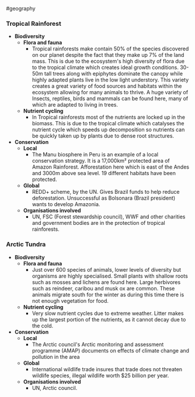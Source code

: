 #geography

### Tropical Rainforest
- **Biodiversity**
    - **Flora and fauna**
        - Tropical rainforests make contain 50% of the species discovered on our planet despite the fact that they make up 7% of the land mass. This is due to the ecosystem's high diversity of flora due to the tropical climate which creates ideal growth conditions. 30-50m tall trees along with epiphytes dominate the canopy while highly adapted plants live in the low light understory. This variety creates a great variety of food sources and habitats within the ecosystem allowing for many animals to thrive. A huge variety of Insects, reptiles, birds and mammals can be found here, many of which are adapted to living in trees.
    - **Nutrient cycling**
        - In Tropical rainforests most of the nutrients are locked up in the biomass. This is due to the tropical climate which catalyses the nutrient cycle which speeds up decomposition so nutrients can be quickly taken up by plants due to dense root structures.
- **Conservation**
    - **Local**
        - The Manu biosphere in Peru is an example of a local conservation strategy. It is a 17,000km² protected area of Amazon Rainforest. Afforestation here which is east of the Andes and 3000m above sea level. 19 different habitats have been protected.
    - **Global**
        - REDD+ scheme, by the UN. Gives Brazil funds to help reduce deforestation. Unsuccessful as Bolsonara (Brazil president) wants to develop Amazonia.
    - **Organisations involved**
        - UN, FSC (Forest stewardship council), WWF and other charities and government bodies are in the protection of tropical rainforests.

### Arctic Tundra
- **Biodiversity**
    - **Flora and fauna**
        - Just over 600 species of animals, lower levels of diversity but organisms are highly specialised. Small plants with shallow roots such as mosses and lichens are found here. Large herbivores such as reindeer, caribou and musk ox are common. These animals migrate south for the winter as during this time there is not enough vegetation for food.
    - **Nutrient cycling**
        - Very slow nutrient cycles due to extreme weather. Litter makes up the largest portion of the nutrients, as it cannot decay due to the cold.
- **Conservation**
    - **Local**
        - The Arctic council's Arctic monitoring and assessment programme (AMAP) documents on effects of climate change and pollution in the area
    - **Global**
        - International wildlife trade insures that trade does not threaten wildlife species, illegal wildlife worth $25 billion per year.
    - **Organisations involved**
        - UN, Arctic council.
